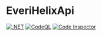 # EveriHelixApi
[![.NET](https://github.com/sknowlton-everi/EveriHelixApi/actions/workflows/dotnet.yml/badge.svg)](https://github.com/sknowlton-everi/EveriHelixApi/actions/workflows/dotnet.yml)
[![CodeQL](https://github.com/sknowlton-everi/EveriHelixApi/actions/workflows/codeql.yml/badge.svg)](https://github.com/sknowlton-everi/EveriHelixApi/actions/workflows/codeql.yml)
[![Code Inspector](https://github.com/sknowlton-everi/EveriHelixApi/actions/workflows/main.yml/badge.svg)](https://github.com/sknowlton-everi/EveriHelixApi/actions/workflows/main.yml)
